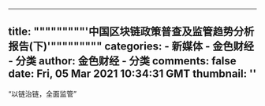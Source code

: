 
---
title: """""""""'中国区块链政策普查及监管趋势分析报告(下)'"""""""""
categories: 
    - 新媒体
    - 金色财经 - 分类
author: 金色财经 - 分类
comments: false
date: Fri, 05 Mar 2021 10:34:31 GMT
thumbnail: ''
---

<div>   
“以链治链，全面监管”  
</div>
            